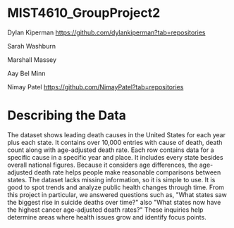 # MIST4610_GroupProject2

Dylan Kiperman https://github.com/dylankiperman?tab=repositories

Sarah Washburn

Marshall Massey

Aay Bel Minn

Nimay Patel https://github.com/NimayPatel?tab=repositories

# Describing the Data
The dataset shows leading death causes in the United States for each year plus each state. It contains over 10,000 entries with cause of death, death count along with age-adjusted death rate. Each row contains data for a specific cause in a specific year and place. It includes every state besides overall national figures. Because it considers age differences, the age-adjusted death rate helps people make reasonable comparisons between states. The dataset lacks missing information, so it is simple to use. It is good to spot trends and analyze public health changes through time. From this project in particular, we answered questions such as, "What states saw the biggest rise in suicide deaths over time?" also "What states now have the highest cancer age-adjusted death rates?" These inquiries help determine areas where health issues grow and identify focus points.
